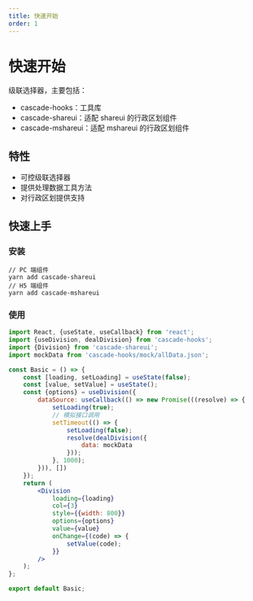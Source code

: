 ```yaml
---
title: 快速开始
order: 1
---
```


# 快速开始

级联选择器，主要包括：

- cascade-hooks：工具库
- cascade-shareui：适配 shareui 的行政区划组件
- cascade-mshareui：适配 mshareui 的行政区划组件

## 特性

- 可控级联选择器
- 提供处理数据工具方法
- 对行政区划提供支持

## 快速上手

### 安装

````
// PC 端组件
yarn add cascade-shareui
// H5 端组件
yarn add cascade-mshareui
````

### 使用

````jsx
import React, {useState, useCallback} from 'react';
import {useDivision, dealDivision} from 'cascade-hooks';
import {Division} from 'cascade-shareui';
import mockData from 'cascade-hooks/mock/allData.json';

const Basic = () => {
    const [loading, setLoading] = useState(false);
    const [value, setValue] = useState();
    const {options} = useDivision({
        dataSource: useCallback(() => new Promise(((resolve) => {
            setLoading(true);
            // 模拟接口调用
            setTimeout(() => {
                setLoading(false);
                resolve(dealDivision({
                    data: mockData
                }));
            }, 1000);
        })), [])
    });
    return (
        <Division
            loading={loading}
            col={3}
            style={{width: 800}}
            options={options}
            value={value}
            onChange={(code) => {
                setValue(code);
            }}
        />
    );
};

export default Basic;
````
